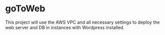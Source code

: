 # goToWeb
This project will use the AWS VPC and all necessary settings to deploy the web server and DB in instances with Wordpress installed.
